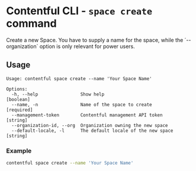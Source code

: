 # Contentful CLI - `space create` command

Create a new Space. You have to supply a name for the space, while the ´--organization`
option is only relevant for power users.

## Usage
```
Usage: contentful space create --name 'Your Space Name'

Options:
  -h, --help                Show help                                  [boolean]
  --name, -n                Name of the space to create               [required]
  --management-token        Contentful management API token             [string]
  --organization-id, --org  Organization owning the new space
  --default-locale, -l      The default locale of the new space         [string]
```

### Example
```sh
contentful space create --name 'Your Space Name'
```
